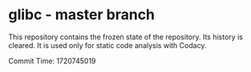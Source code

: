# glibc - master branch

This repository contains the frozen state of the repository.
Its history is cleared. It is used only for static code
analysis with Codacy.

Commit Time: 1720745019